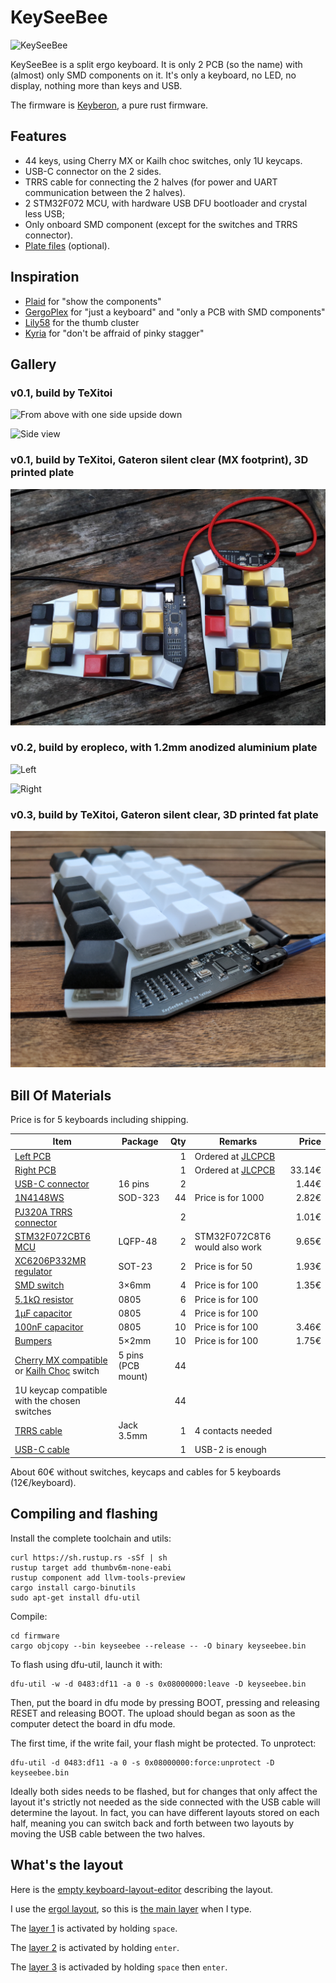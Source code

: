 # KeySeeBee

![KeySeeBee](images/keyseebee.jpg)

KeySeeBee is a split ergo keyboard. It is only 2 PCB (so the name)
with (almost) only SMD components on it. It's only a keyboard, no LED,
no display, nothing more than keys and USB.

The firmware is [Keyberon](https://github.com/TeXitoi/keyberon), a
pure rust firmware.

## Features

 * 44 keys, using Cherry MX or Kailh choc switches, only 1U keycaps.
 * USB-C connector on the 2 sides.
 * TRRS cable for connecting the 2 halves (for power and UART communication between the 2 halves).
 * 2 STM32F072 MCU, with hardware USB DFU bootloader and crystal less USB;
 * Only onboard SMD component (except for the switches and TRRS
   connector).
 * [Plate files](cad/) (optional).

## Inspiration

 * [Plaid](https://github.com/hsgw/plaid) for "show the components"
 * [GergoPlex](https://www.gboards.ca/product/gergoplex) for "just a keyboard" and "only a PCB with SMD components"
 * [Lily58](https://github.com/kata0510/Lily58) for the thumb cluster
 * [Kyria](https://blog.splitkb.com/blog/introducing-the-kyria) for
   "don't be affraid of pinky stagger"

## Gallery

### v0.1, build by TeXitoi

![From above with one side upside down](images/above-with-back.jpg)

![Side view](images/side-view.jpg)

### v0.1, build by TeXitoi, Gateron silent clear (MX footprint), 3D printed plate

![From above](images/mx-and-plate.jpg)

### v0.2, build by eropleco, with 1.2mm anodized aluminium plate

![Left](images/eropleco-left.jpg)

![Right](images/eropleco-right.jpg)

### v0.3, build by TeXitoi, Gateron silent clear, 3D printed fat plate

![Side view](images/fat-plate.jpg)

## Bill Of Materials

Price is for 5 keyboards including shipping.

|Item                                                                      |Package|Qty|Remarks                                |Price |
|--------------------------------------------------------------------------|-------|--:|---------------------------------------|-----:|
|[Left PCB](pcb/gerbers/)                                                  |       |  1|Ordered at [JLCPCB](https://jlcpcb.com)|      |
|[Right PCB](pcb/gerbers/)                                                 |       |  1|Ordered at [JLCPCB](https://jlcpcb.com)|33.14€|
|[USB-C connector](https://www.aliexpress.com/item/33004501788.html)       |16 pins|  2|                                       | 1.44€|
|[1N4148WS](https://www.aliexpress.com/item/32774043752.html)              |SOD-323| 44|Price is for 1000                      | 2.82€|
|[PJ320A TRRS connector](https://www.aliexpress.com/item/4000661212458.html)|      |  2|                                       | 1.01€|
|[STM32F072CBT6 MCU](https://www.aliexpress.com/item/1005002841528809.html)|LQFP-48|  2|STM32F072C8T6 would also work          | 9.65€|
|[XC6206P332MR regulator](https://www.aliexpress.com/item/33015891307.html)|SOT-23 |  2|Price is for 50                        | 1.93€|
|[SMD switch](https://www.aliexpress.com/item/4000546059630.html)          | 3×6mm |  4|Price is for 100                       | 1.35€|
|[5.1kΩ resistor](https://www.aliexpress.com/item/32865947306.html)        | 0805  |  6|Price is for 100                       |      |
|[1µF capacitor](https://www.aliexpress.com/item/32964553793.html)         | 0805  |  4|Price is for 100                       |      |
|[100nF capacitor](https://www.aliexpress.com/item/32964553793.html)       | 0805  | 10|Price is for 100                       | 3.46€|
|[Bumpers](https://www.aliexpress.com/item/32289191938.html)               | 5×2mm | 10|Price is for 100                       | 1.75€|
|[Cherry MX compatible](https://www.aliexpress.com/item/32836368723.html) or [Kailh Choc](https://www.aliexpress.com/item/1005005883472162.html) switch|5 pins (PCB mount)|44| | |
|1U keycap compatible with the chosen switches                             |       | 44|                                       |      |
|[TRRS cable](https://www.aliexpress.com/item/1005003677396291.html)       |Jack 3.5mm| 1|4 contacts needed                    |      |
|[USB-C cable](https://www.aliexpress.com/item/1005002811739151.html)      |       |  1|USB-2 is enough                        |      |

About 60€ without switches, keycaps and cables for 5 keyboards
(12€/keyboard).

## Compiling and flashing

Install the complete toolchain and utils:

```shell
curl https://sh.rustup.rs -sSf | sh
rustup target add thumbv6m-none-eabi
rustup component add llvm-tools-preview
cargo install cargo-binutils
sudo apt-get install dfu-util
```

Compile:

```shell
cd firmware
cargo objcopy --bin keyseebee --release -- -O binary keyseebee.bin
```

To flash using dfu-util, launch it with:
```shell
dfu-util -w -d 0483:df11 -a 0 -s 0x08000000:leave -D keyseebee.bin
```
Then, put the board in dfu mode by pressing BOOT, pressing and releasing
RESET and releasing BOOT. The upload should began as soon as the
computer detect the board in dfu mode.

The first time, if the write fail, your flash might be protected. To
unprotect:

```shell
dfu-util -d 0483:df11 -a 0 -s 0x08000000:force:unprotect -D keyseebee.bin
```

Ideally both sides needs to be flashed, but for changes that only affect the layout it's strictly not needed as the side connected with the USB cable will determine the layout. In fact, you can have different layouts stored on each half, meaning you can switch back and forth between two layouts by moving the USB cable between the two halves.

## What's the layout

Here is the [empty keyboard-layout-editor](http://www.keyboard-layout-editor.com/##@_name=Keyseebee%3B&@_y:0.35&x:3&sm=cherry&a:7&f:4%3B&=&_x:9%3B&=%3B&@_y:-0.85&x:2%3B&=&_x:1%3B&=&_x:7%3B&=&_x:1%3B&=%3B&@_y:-0.875&x:5%3B&=&_x:5%3B&=%3B&@_y:-0.625&x:1%3B&=&_x:13%3B&=%3B&@_y:-0.8500000000000001%3B&=&_x:15&f:3%3B&=%3B&@_y:-0.8&x:3&f:4%3B&=&_x:9%3B&=%3B&@_y:-0.8500000000000001&x:2%3B&=&_x:1%3B&=&_x:7%3B&=&_x:1%3B&=%3B&@_y:-0.875&x:5%3B&=&_x:5%3B&=%3B&@_y:-0.625&x:1%3B&=&_x:13%3B&=%3B&@_y:-0.8500000000000001%3B&=&_x:15&f:3%3B&=%3B&@_y:-0.7999999999999998&x:3&f:4%3B&=&_x:9%3B&=%3B&@_y:-0.8500000000000001&x:2%3B&=&_x:1%3B&=&_x:7%3B&=&_x:1%3B&=%3B&@_y:-0.875&x:5%3B&=&_x:5%3B&=%3B&@_y:-0.625&x:1%3B&=&_x:13%3B&=%3B&@_y:-0.8500000000000001%3B&=&_x:15&f:3%3B&=%3B&@_y:-0.6499999999999999&x:2.5&f:4%3B&=&_x:10%3B&=%3B&@_rx:4&ry:8.175&y:-4.675&x:-0.5%3B&=%3B&@_y:-0.875&x:0.5%3B&=%3B&@_rx:13&y:-4.675&x:-0.5%3B&=%3B&@_y:-0.875&x:-1.5%3B&=%3B&@_r:30&rx:4&y:-4.825&x:-0.5&f:3%3B&=%3B&@_r:-30&rx:13&y:-4.825&x:-0.5%3B&=) describing the layout.

I use the [ergol layout](https://ergol.org), so this is [the main layer](http://www.keyboard-layout-editor.com/##@_name=keyseebee%20Ergo-l%3B&@_y:0.35&x:3&sm=cherry&f:4%3B&=%0A%0A%C5%93%0A%3E%0A%0A%0AO&_x:9%3B&=%0A%0A%2F_%0A*%0A%0A%0AD%3B&@_y:-0.8500000000000001&x:2%3B&=%0A%0A%C3%A7%0A%3C%0A%0A%0AC&_x:1%3B&=%0A%0A%C3%B4%0A$%0A%0A%0AP&_x:7%3B&=%0A%0A%C2%B5%0A%2F&%0A%0A%0AM&_x:1%3B&=!%0A%E2%91%A0%0A%C2%A8%0A'%3B&@_y:-0.875&x:5%3B&=%0A%0A%0A%25%0A%0A%0AW&_x:5%3B&=%0A%0A%0A%2F@%0A%0A%0AJ%3B&@_y:-0.625&x:1%3B&=%0A%0A%C3%A2%0A%5E%0A%0A%0AQ&_x:13%3B&=%0A%0A%C3%BB%0A%60%0A%0A%0AY%3B&@_y:-0.8500000000000001&a:6%3B&=Tab&_x:15&a:4&f:3%3B&=%7B%0A%5B%3B&@_y:-0.7999999999999998&x:3&f:4%3B&=%0A%0A%C3%A8%0A%29%0A%0A%0AE&_x:9%3B&=%0A%0A%C3%AE%0A-%0A%0A%0AT%3B&@_y:-0.8500000000000001&x:2%3B&=%0A%0A%C3%A9%0A%28%0A%0A%0AS&_x:1%3B&=%0A%0A%C3%AA%0A%7D%0A%0A%0AN&_x:7%3B&=%0A%0A%29%0A+%0A%0A%0AR&_x:1%3B&=%0A%0A%C3%AF%0A%2F%2F%0A%0A%0AI%3B&@_y:-0.875&x:5%3B&=%0A%0A%C3%B1%0A%2F=%0A%0A%0AF&_x:5%3B&=%0A%0A%28%0A%5C%0A%0A%0AL%3B&@_y:-0.625&x:1%3B&=%0A%0A%C3%A0%0A%7B%0A%0A%0AA&_x:13%3B&=%0A%0A%C3%B9%0A%22%0A%0A%0AU%3B&@_y:-0.8500000000000001%3B&=%7D%0A%5D&_x:15&f:3%3B&=%22%0A'%3B&@_y:-0.7999999999999998&x:3&f:4%3B&=%3F%0A-%0A%E2%80%91%0A%5D&_x:9%3B&=%0A%0A%CE%B1%0A%2F%3B%0A%0A%0AG%3B&@_y:-0.8500000000000001&x:2%3B&=%0A%0A%C3%9F%0A%5B%0A%0A%0AX&_x:1%3B&=%0A%0A%E2%80%93%0A%2F_%0A%0A%0AV&_x:7%3B&=%0A%0A%0A!%0A%0A%0AH&_x:1%3B&=%2F%3B%0A,%0A%C2%B7%0A%2F:%3B&@_y:-0.875&x:5%3B&=%0A%0A%E2%80%94%0A%23%0A%0A%0AB&_x:5%3B&=%2F:%0A.%0A%E2%80%A6%0A%7C%3B&@_y:-0.625&x:1%3B&=%0A%0A%C3%A6%0A~%0A%0A%0AZ&_x:13%3B&=%0A%0A%C5%AD%0A%3F%0A%0A%0AK%3B&@_y:-0.8500000000000001%3B&=+%0A%2F=&_x:15&f:3%3B&=%7C%0A%5C%3B&@_y:-0.6500000000000004&x:2.5&a:6&f:4%3B&=GUI&_x:10%3B&=%E2%87%A7%20+%20AltGr%3B&@_rx:4&ry:8.175&y:-4.675000000000001&x:-0.5%3B&=Alt%3B&@_y:-0.875&x:0.5&a:0%3B&=nbsp%0A%E2%90%A3%0A%E2%80%99%0A%E2%90%A3%0Alayer%201%3B&@_rx:13&y:-4.675000000000001&x:-0.5&a:6%3B&=AltGr%3B&@_y:-0.875&x:-1.5&a:7%3B&=Layer%202%3B&@_r:30&rx:4&y:-4.825000000000001&x:-0.5&a:6&f:3%3B&=Ctrl%3B&@_r:-30&rx:13&y:-4.825000000000001&x:-0.5%3B&=%E2%87%A7) when I type.

The [layer 1](http://www.keyboard-layout-editor.com/##@_name=Keyseebee%20layer%201%3B&@_y:0.35&x:3&sm=cherry&a:7&f:4%3B&=Scroll%20Lock&_x:9%3B&=Del.%3B&@_y:-0.85&x:2%3B&=Caps%20Lock&_x:1%3B&=Print%20Scr.&_x:7%3B&=%E2%8C%AB&_x:1%3B&=Insert%3B&@_y:-0.875&x:5%3B&=%E2%87%A7%20+%20Tab&_x:5%3B&=%3B&@_y:-0.625&x:1%3B&=Break&_x:13%3B&=%3B&@_y:-0.8500000000000001%3B&=&_x:15&f:3%3B&=%3B&@_y:-0.8&x:3&f:4%3B&=Esc.%0A%0A%0A%0ACtrl&_x:9%3B&=%E2%96%BC%3B&@_y:-0.8500000000000001&x:2%3B&=Alt&_x:1%3B&=%E2%87%A7&_x:7%3B&=%E2%97%84&_x:1%3B&=%E2%96%B2%3B&@_y:-0.875&x:5%3B&=Tab&_x:5%3B&=%3B&@_y:-0.625&x:1%3B&=GUI&_x:13%3B&=%E2%96%BA%3B&@_y:-0.8500000000000001%3B&=&_x:15&f:3%3B&=%3B&@_y:-0.7999999999999998&x:3&f:4%3B&=Copy&_x:9%3B&=%E2%87%9F%3B&@_y:-0.8500000000000001&x:2%3B&=Cut&_x:1%3B&=Paste&_x:7%3B&=%E2%87%B1&_x:1%3B&=%E2%87%9E%3B&@_y:-0.875&x:5%3B&=&_x:5%3B&=%E2%8F%8E%3B&@_y:-0.625&x:1%3B&=Undo&_x:13%3B&=%E2%87%B2%3B&@_y:-0.8500000000000001%3B&=&_x:15&f:3%3B&=%3B&@_y:-0.6499999999999999&x:2.5&f:4%3B&=&_x:10%3B&=%3B&@_rx:4&ry:8.175&y:-4.675&x:-0.5%3B&=%3B&@_y:-0.875&x:0.5&g:true%3B&=%3B&@_rx:13&y:-4.675&x:-0.5&g:false%3B&=%3B&@_y:-0.875&x:-1.5%3B&=Layer%203%3B&@_r:30&rx:4&y:-4.825&x:-0.5&f:3%3B&=%3B&@_r:-30&rx:13&y:-4.825&x:-0.5&f:4%3B&=) is activated by holding `space`.

The [layer 2](http://www.keyboard-layout-editor.com/##@_name=keyseebee%20layer%203%3B&@_y:0.35&x:3&sm=cherry&a:7&f:4%3B&=%C2%BB&_x:9%3B&=*%3B&@_y:-0.85&x:2%3B&=%C2%AB&_x:1%3B&=$&_x:7%3B&=%2F&&_x:1%3B&=%23%3B&@_y:-0.875&x:5%3B&=%25&_x:5%3B&=%5E%3B&@_y:-0.625&x:1%3B&=%E2%82%AC&_x:13%3B&=%2F@%3B&@_y:-0.8500000000000001%3B&=~&_x:15&f:3%3B&=%2F_%3B&@_y:-0.8&x:3&f:4%3B&=3&_x:9%3B&=8%3B&@_y:-0.8500000000000001&x:2%3B&=2&_x:1%3B&=4&_x:7%3B&=7&_x:1%3B&=9%3B&@_y:-0.875&x:5%3B&=5&_x:5%3B&=6%3B&@_y:-0.625&x:1%3B&=1&_x:13%3B&=0%3B&@_y:-0.8500000000000001%3B&=%60&_x:15&f:3%3B&=%2F%2F%3B&@_y:-0.7999999999999998&x:3&f:4%3B&=%2F:&_x:9%3B&=-%3B&@_y:-0.8500000000000001&x:2%3B&=&_x:1%3B&=,&_x:7%3B&=+&_x:1%3B&=%2F%2F%3B&@_y:-0.875&x:5%3B&=%2F=&_x:5%3B&=.%3B&@_y:-0.625&x:1%3B&=&_x:13%3B&=*%3B&@_y:-0.8500000000000001%3B&=&_x:15&f:3%3B&=%3B&@_y:-0.6499999999999999&x:2.5&f:4%3B&=&_x:10%3B&=%3B&@_rx:4&ry:8.175&y:-4.675&x:-0.5%3B&=%3B&@_y:-0.875&x:0.5%3B&=Ctrl+%E2%90%A3%3B&@_rx:13&y:-4.675&x:-0.5%3B&=%3B&@_y:-0.875&x:-1.5&g:true%3B&=%3B&@_r:30&rx:4&y:-4.825&x:-0.5&g:false&f:3%3B&=%3B&@_r:-30&rx:13&y:-4.825&x:-0.5%3B&=) is activated by holding `enter`.

The [layer 3](http://www.keyboard-layout-editor.com/##@_name=Keyseebee%20layer%203%3B&@_y:0.35&x:3&sm=cherry&a:7&f:4%3B&=F3&_x:9%3B&=F8%3B&@_y:-0.85&x:2%3B&=F2&_x:1%3B&=F4&_x:7%3B&=F7&_x:1%3B&=F9%3B&@_y:-0.875&x:5%3B&=F5&_x:5%3B&=F6%3B&@_y:-0.625&x:1%3B&=F1&_x:13%3B&=F10%3B&@_y:-0.8500000000000001%3B&=&_x:15&f:3%3B&=%3B&@_y:-0.8&x:3&f:4%3B&=Ctrl&_x:9%3B&=Ctrl%3B&@_y:-0.8500000000000001&x:2%3B&=Alt&_x:1%3B&=%E2%87%A7&_x:7%3B&=%E2%87%A7&_x:1%3B&=Alt%3B&@_y:-0.875&x:5%3B&=&_x:5%3B&=%3B&@_y:-0.625&x:1%3B&=GUI&_x:13%3B&=GUI%3B&@_y:-0.8500000000000001%3B&=&_x:15&f:3%3B&=%3B&@_y:-0.7999999999999998&x:3&f:4%3B&=&_x:9%3B&=%3B&@_y:-0.8500000000000001&x:2%3B&=F12&_x:1%3B&=&_x:7%3B&=&_x:1%3B&=%3B&@_y:-0.875&x:5%3B&=&_x:5%3B&=%3B&@_y:-0.625&x:1%3B&=F11&_x:13%3B&=%3B&@_y:-0.8500000000000001%3B&=&_x:15&f:3%3B&=%3B&@_y:-0.6499999999999999&x:2.5&f:4%3B&=Boot%20DFU&_x:10%3B&=%3B&@_rx:4&ry:8.175&y:-4.675&x:-0.5%3B&=%3B&@_y:-0.875&x:0.5&g:true%3B&=%3B&@_rx:13&y:-4.675&x:-0.5&g:false%3B&=%3B&@_y:-0.875&x:-1.5&g:true%3B&=%3B&@_r:30&rx:4&y:-4.825&x:-0.5&g:false&f:3%3B&=%3B&@_r:-30&rx:13&y:-4.825&x:-0.5&f:4%3B&=) is activaded by holding `space` then `enter`.
